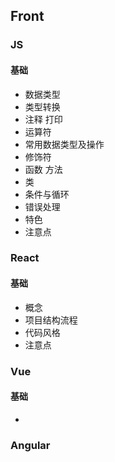 ## Front

### JS

#### 基础

- 数据类型
- 类型转换
- 注释 打印
- 运算符
- 常用数据类型及操作
- 修饰符
- 函数 方法
- 类
- 条件与循环
- 错误处理
- 特色
- 注意点



### React

#### 基础

- 概念
- 项目结构流程
- 代码风格
- 注意点



### Vue

#### 基础

- 



### Angular